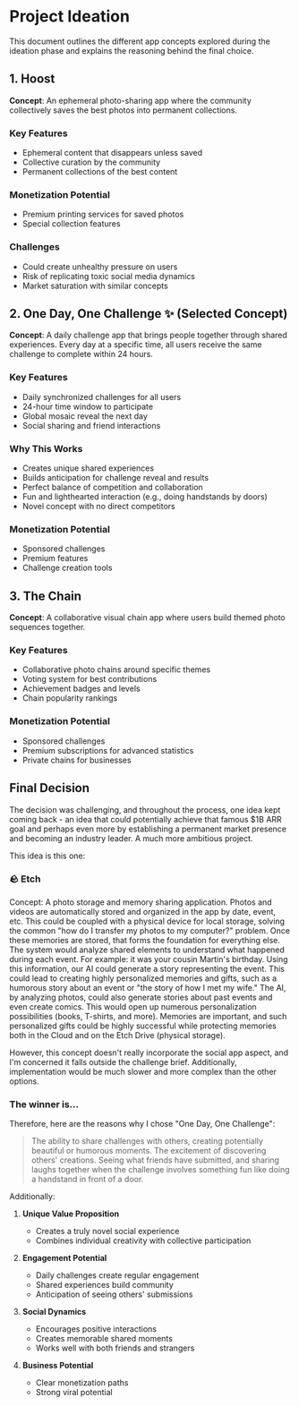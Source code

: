 # Project Ideation

This document outlines the different app concepts explored during the ideation phase and explains the reasoning behind the final choice.

## 1. Hoost

**Concept**: An ephemeral photo-sharing app where the community collectively saves the best photos into permanent collections.

### Key Features
- Ephemeral content that disappears unless saved
- Collective curation by the community
- Permanent collections of the best content

### Monetization Potential
- Premium printing services for saved photos
- Special collection features

### Challenges
- Could create unhealthy pressure on users
- Risk of replicating toxic social media dynamics
- Market saturation with similar concepts

## 2. One Day, One Challenge ✨ (Selected Concept)

**Concept**: A daily challenge app that brings people together through shared experiences. Every day at a specific time, all users receive the same challenge to complete within 24 hours.

### Key Features
- Daily synchronized challenges for all users
- 24-hour time window to participate
- Global mosaic reveal the next day
- Social sharing and friend interactions

### Why This Works
- Creates unique shared experiences
- Builds anticipation for challenge reveal and results
- Perfect balance of competition and collaboration
- Fun and lighthearted interaction (e.g., doing handstands by doors)
- Novel concept with no direct competitors

### Monetization Potential
- Sponsored challenges
- Premium features
- Challenge creation tools

## 3. The Chain

**Concept**: A collaborative visual chain app where users build themed photo sequences together.

### Key Features
- Collaborative photo chains around specific themes
- Voting system for best contributions
- Achievement badges and levels
- Chain popularity rankings

### Monetization Potential
- Sponsored challenges
- Premium subscriptions for advanced statistics
- Private chains for businesses

## Final Decision

The decision was challenging, and throughout the process, one idea kept coming back - an idea that could potentially achieve that famous $1B ARR goal and perhaps even more by establishing a permanent market presence and becoming an industry leader. A much more ambitious project.

This idea is this one:

### 🪨 Etch

Concept: A photo storage and memory sharing application. Photos and videos are automatically stored and organized in the app by date, event, etc. This could be coupled with a physical device for local storage, solving the common "how do I transfer my photos to my computer?" problem. Once these memories are stored, that forms the foundation for everything else. The system would analyze shared elements to understand what happened during each event. For example: it was your cousin Martin's birthday. Using this information, our AI could generate a story representing the event. This could lead to creating highly personalized memories and gifts, such as a humorous story about an event or "the story of how I met my wife." The AI, by analyzing photos, could also generate stories about past events and even create comics. This would open up numerous personalization possibilities (books, T-shirts, and more). Memories are important, and such personalized gifts could be highly successful while protecting memories both in the Cloud and on the Etch Drive (physical storage).

However, this concept doesn't really incorporate the social app aspect, and I'm concerned it falls outside the challenge brief. Additionally, implementation would be much slower and more complex than the other options.

### The winner is...

Therefore, here are the reasons why I chose "One Day, One Challenge":

> The ability to share challenges with others, creating potentially beautiful or humorous moments. The excitement of discovering others' creations. Seeing what friends have submitted, and sharing laughs together when the challenge involves something fun like doing a handstand in front of a door.

Additionally:

1. **Unique Value Proposition**
   - Creates a truly novel social experience
   - Combines individual creativity with collective participation

2. **Engagement Potential**
   - Daily challenges create regular engagement
   - Shared experiences build community
   - Anticipation of seeing others' submissions

3. **Social Dynamics**
   - Encourages positive interactions
   - Creates memorable shared moments
   - Works well with both friends and strangers

4. **Business Potential**
   - Clear monetization paths
   - Strong viral potential


